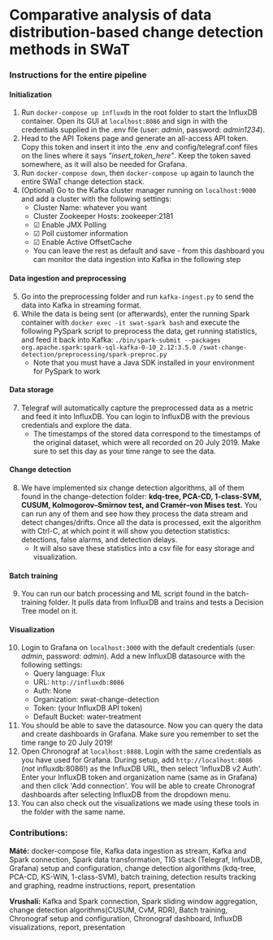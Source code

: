 # Comparative analysis of data distribution-based change detection methods in SWaT
### Instructions for the entire pipeline
#### Initialization
1. Run ```docker-compose up influxdb``` in the root folder to start the InfluxDB container. Open its GUI at ```localhost:8086``` and sign in with the credentials supplied in the .env file (user: _admin_, password: _admin1234_).
2. Head to the API Tokens page and generate an all-access API token. Copy this token and insert it into the .env and config/telegraf.conf files on the lines where it says _"insert\_token_here"_. Keep the token saved somewhere, as it will also be needed for Grafana.
3. Run ```docker-compose down```, then ```docker-compose up``` again to launch the entire SWaT change detection stack.
4. (Optional) Go to the Kafka cluster manager running on ```localhost:9000``` and add a cluster with the following settings:
    - Cluster Name: whatever you want
    - Cluster Zookeeper Hosts: zookeeper:2181
    - ☑ Enable JMX Polling
    - ☑ Poll customer information
    - ☑ Enable Active OffsetCache
    - You can leave the rest as default and save - from this dashboard you can monitor the data ingestion into Kafka in the following step
#### Data ingestion and preprocessing
5. Go into the preprocessing folder and run ```kafka-ingest.py``` to send the data into Kafka in streaming format.
6. While the data is being sent (or afterwards), enter the running Spark container with ```docker exec -it swat-spark bash``` and execute the following PySpark script to preprocess the data, get running statistics, and feed it back into Kafka: ```./bin/spark-submit --packages org.apache.spark:spark-sql-kafka-0-10_2.12:3.5.0 /swat-change-detection/preprocessing/spark-preproc.py```
    - Note that you must have a Java SDK installed in your environment for PySpark to work 
#### Data storage
7. Telegraf will automatically capture the preprocessed data as a metric and feed it into InfluxDB. You can login to InfluxDB with the previous credentials and explore the data.
    - The timestamps of the stored data correspond to the timestamps of the original dataset, which were all recorded on 20 July 2019. Make sure to set this day as your time range to see the data.
#### Change detection
8. We have implemented six change detection algorithms, all of them found in the change-detection folder: **kdq-tree, PCA-CD, 1-class-SVM, CUSUM, Kolmogorov–Smirnov test, and Cramér–von Mises test.** You can run any of them and see how they process the data stream and detect changes/drifts. Once all the data is processed, exit the algorithm with Ctrl-C, at which point it will show you detection statistics: detections, false alarms, and detection delays.
    - It will also save these statistics into a csv file for easy storage and visualization.
#### Batch training
9. You can run our batch processing and ML script found in the batch-training folder. It pulls data from InfluxDB and trains and tests a Decision Tree model on it.
#### Visualization
10. Login to Grafana on ```localhost:3000``` with the default credentials (user: _admin_, password: _admin_). Add a new InfluxDB datasource with the following settings:
    - Query language: Flux
    - URL: ```http://influxdb:8086```
    - Auth: None
    - Organization: swat-change-detection
    - Token: (your InfluxDB API token)
    - Default Bucket: water-treatment
11. You should be able to save the datasource. Now you can query the data and create dashboards in Grafana. Make sure you remember to set the time range to 20 July 2019!
12. Open Chronograf at  ```localhost:8888```. Login with the same credentials as you have used for Grafana. During setup, add ```http://localhost:8086``` (_not_ influxdb:8086!) as the InfluxDB URL, then select 'InfluxDB v2 Auth'. Enter your InfluxDB token and organization name (same as in Grafana) and then click 'Add connection'. You will be able to create Chronograf dashboards after selecting InfluxDB from the dropdown menu.
13. You can also check out the visualizations we made using these tools in the folder with the same name.

### Contributions:
**Máté:** docker-compose file, Kafka data ingestion as stream, Kafka and Spark connection, Spark data transformation, TIG stack (Telegraf, InfluxDB, Grafana) setup and configuration, change detection algorithms (kdq-tree, PCA-CD, KS-WIN, 1-class-SVM), batch training, detection results tracking and graphing, readme instructions, report, presentation

**Vrushali:** Kafka and Spark connection, Spark sliding window aggregation, change detection algorithms(CUSUM, CvM, RDR), Batch training, Chronograf setup and configuration, Chronograf dashboard, InfluxDB visualizations, report, presentation

